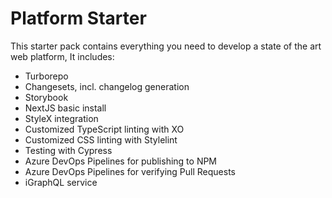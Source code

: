 # Platform Starter

This starter pack contains everything you need to develop a state of the art web platform, It includes:

- Turborepo
- Changesets, incl. changelog generation
- Storybook
- NextJS basic install
- StyleX integration
- Customized TypeScript linting with XO
- Customized CSS linting with Stylelint
- Testing with Cypress
- Azure DevOps Pipelines for publishing to NPM
- Azure DevOps Pipelines for verifying Pull Requests
- iGraphQL service